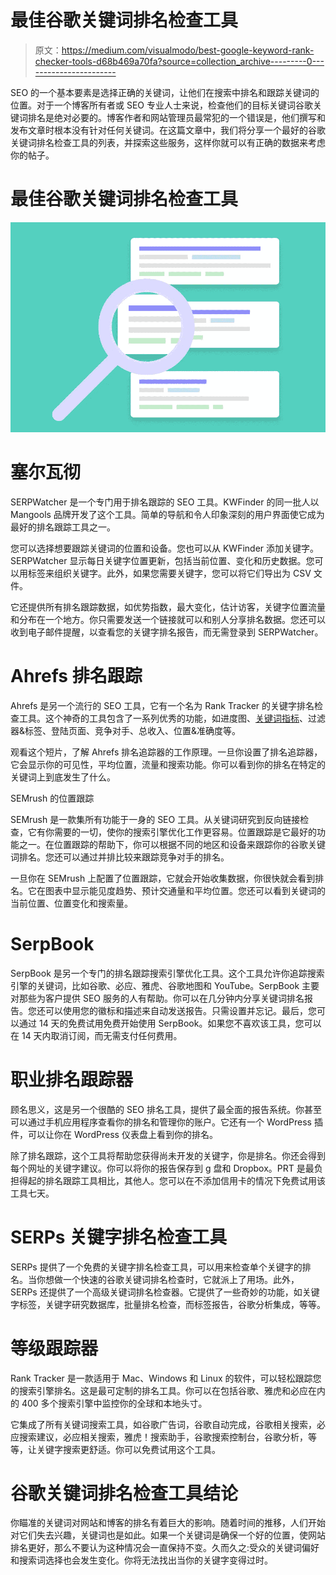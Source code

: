 # 最佳谷歌关键词排名检查工具

> 原文：<https://medium.com/visualmodo/best-google-keyword-rank-checker-tools-d68b469a70fa?source=collection_archive---------0----------------------->

SEO 的一个基本要素是选择正确的关键词，让他们在搜索中排名和跟踪关键词的位置。对于一个博客所有者或 SEO 专业人士来说，检查他们的目标关键词谷歌关键词排名是绝对必要的。博客作者和网站管理员最常犯的一个错误是，他们撰写和发布文章时根本没有针对任何关键词。在这篇文章中，我们将分享一个最好的谷歌关键词排名检查工具的列表，并探索这些服务，这样你就可以有正确的数据来考虑你的帖子。

# 最佳谷歌关键词排名检查工具

![](img/775926734b6f5d921bd19ff89e4cb306.png)

# 塞尔瓦彻

SERPWatcher 是一个专门用于排名跟踪的 SEO 工具。KWFinder 的同一批人以 Mangools 品牌开发了这个工具。简单的导航和令人印象深刻的用户界面使它成为最好的排名跟踪工具之一。

您可以选择想要跟踪关键词的位置和设备。您也可以从 KWFinder 添加关键字。SERPWatcher 显示每日关键字位置更新，包括当前位置、变化和历史数据。您可以用标签来组织关键字。此外，如果您需要关键字，您可以将它们导出为 CSV 文件。

它还提供所有排名跟踪数据，如优势指数，最大变化，估计访客，关键字位置流量和分布在一个地方。你只需要发送一个链接就可以和别人分享排名数据。您还可以收到电子邮件提醒，以查看您的关键字排名报告，而无需登录到 SERPWatcher。

# Ahrefs 排名跟踪

Ahrefs 是另一个流行的 SEO 工具，它有一个名为 Rank Tracker 的关键字排名检查工具。这个神奇的工具包含了一系列优秀的功能，如进度图、[关键词指标](https://visualmodo.com/differences-between-keyword-and-keyphrase/)、过滤器&标签、登陆页面、竞争对手、总收入、位置&准确度等。

观看这个短片，了解 Ahrefs 排名追踪器的工作原理。一旦你设置了排名追踪器，它会显示你的可见性，平均位置，流量和搜索功能。你可以看到你的排名在特定的关键词上到底发生了什么。

SEMrush 的位置跟踪

SEMrush 是一款集所有功能于一身的 SEO 工具。从关键词研究到反向链接检查，它有你需要的一切，使你的搜索引擎优化工作更容易。位置跟踪是它最好的功能之一。在位置跟踪的帮助下，你可以根据不同的地区和设备来跟踪你的谷歌关键词排名。您还可以通过并排比较来跟踪竞争对手的排名。

一旦你在 SEMrush 上配置了位置跟踪，它就会开始收集数据，你很快就会看到排名。它在图表中显示能见度趋势、预计交通量和平均位置。您还可以看到关键词的当前位置、位置变化和搜索量。

# SerpBook

SerpBook 是另一个专门的排名跟踪搜索引擎优化工具。这个工具允许你追踪搜索引擎的关键词，比如谷歌、必应、雅虎、谷歌地图和 YouTube。SerpBook 主要对那些为客户提供 SEO 服务的人有帮助。你可以在几分钟内分享关键词排名报告。您还可以使用您的徽标和描述来自动发送报告。只需设置并忘记。最后，您可以通过 14 天的免费试用免费开始使用 SerpBook。如果您不喜欢该工具，您可以在 14 天内取消订阅，而无需支付任何费用。

# 职业排名跟踪器

顾名思义，这是另一个很酷的 SEO 排名工具，提供了最全面的报告系统。你甚至可以通过手机应用程序查看你的排名和管理你的账户。它还有一个 WordPress 插件，可以让你在 WordPress 仪表盘上看到你的排名。

除了排名跟踪，这个工具将帮助您获得尚未开发的关键字，你是排名。你还会得到每个网址的关键字建议。你可以将你的报告保存到 g 盘和 Dropbox。PRT 是最负担得起的排名跟踪工具相比，其他人。您可以在不添加信用卡的情况下免费试用该工具七天。

# SERPs 关键字排名检查工具

SERPs 提供了一个免费的关键字排名检查工具，可以用来检查单个关键字的排名。当你想做一个快速的谷歌关键词排名检查时，它就派上了用场。此外，SERPs 还提供了一个高级关键词排名检查器。它提供了一些奇妙的功能，如关键字标签，关键字研究数据库，批量排名检查，而标签报告，谷歌分析集成，等等。

# 等级跟踪器

Rank Tracker 是一款适用于 Mac、Windows 和 Linux 的软件，可以轻松跟踪您的搜索引擎排名。这是最可定制的排名工具。你可以在包括谷歌、雅虎和必应在内的 400 多个搜索引擎中监控你的全球和本地头寸。

它集成了所有关键词搜索工具，如谷歌广告词，谷歌自动完成，谷歌相关搜索，必应搜索建议，必应相关搜索，雅虎！搜索助手，谷歌搜索控制台，谷歌分析，等等，让关键字搜索更舒适。你可以免费试用这个工具。

# 谷歌关键词排名检查工具结论

你瞄准的关键词对网站和博客的排名有着巨大的影响。随着时间的推移，人们开始对它们失去兴趣，关键词也是如此。如果一个关键词是确保一个好的位置，使网站排名更好，那么不要认为这种情况会一直保持不变。久而久之:受众的关键词偏好和搜索词选择也会发生变化。你将无法找出当你的关键字变得过时。